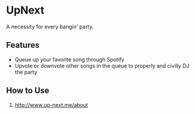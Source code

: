 # UpNext

A necessity for every bangin' party.

## Features

- Queue up your favorite song through Spotify
- Upvote or downvote other songs in the queue to properly and civilly DJ the party

## How to Use

1. http://www.up-next.me/about
